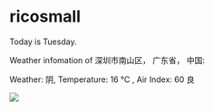 # ricosmall

Today is Tuesday.

Weather infomation of 深圳市南山区， 广东省， 中国: 

Weather: 阴, Temperature: 16 ℃ , Air Index: 60 良

<img src="https://github-readme-stats.vercel.app/api?username=ricosmall&show_icons=true" />
